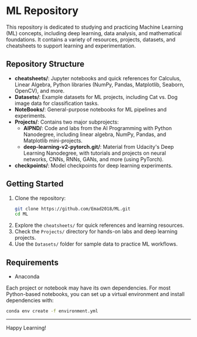 
# ML Repository

This repository is dedicated to studying and practicing Machine Learning (ML) concepts, including deep learning, data analysis, and mathematical foundations. It contains a variety of resources, projects, datasets, and cheatsheets to support learning and experimentation.

## Repository Structure

- **cheatsheets/**: Jupyter notebooks and quick references for Calculus, Linear Algebra, Python libraries (NumPy, Pandas, Matplotlib, Seaborn, OpenCV), and more.
- **Datasets/**: Example datasets for ML projects, including Cat vs. Dog image data for classification tasks.
- **NoteBooks/**: General-purpose notebooks for ML pipelines and experiments.
- **Projects/**: Contains two major subprojects:
	- **AIPND/**: Code and labs from the AI Programming with Python Nanodegree, including linear algebra, NumPy, Pandas, and Matplotlib mini-projects.
	- **deep-learning-v2-pytorch.git/**: Material from Udacity's Deep Learning Nanodegree, with tutorials and projects on neural networks, CNNs, RNNs, GANs, and more (using PyTorch).
- **checkpoints/**: Model checkpoints for deep learning experiments.

## Getting Started

1. Clone the repository:
	 ```bash
	 git clone https://github.com/Emad2018/ML.git
	 cd ML
	 ```
2. Explore the `cheatsheets/` for quick references and learning resources.
3. Check the `Projects/` directory for hands-on labs and deep learning projects.
4. Use the `Datasets/` folder for sample data to practice ML workflows.

## Requirements
- Anaconda

Each project or notebook may have its own dependencies.
For most Python-based notebooks, you can set up a virtual environment and install dependencies with:
```bash
conda env create -f environment.yml
```

---
Happy Learning!
